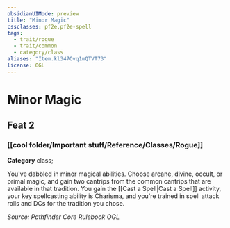 ```yaml
---
obsidianUIMode: preview
title: "Minor Magic"
cssclasses: pf2e,pf2e-spell
tags:
  - trait/rogue
  - trait/common
  - category/class
aliases: "Item.kl347Ovq1mQTVT73"
license: OGL
---
```

# Minor Magic
## Feat 2
### [[cool folder/Important stuff/Reference/Classes/Rogue]]

**Category** class; 




You've dabbled in minor magical abilities. Choose arcane, divine, occult, or primal magic, and gain two cantrips from the common cantrips that are available in that tradition. You gain the [[Cast a Spell|Cast a Spell]] activity, your key spellcasting ability is Charisma, and you're trained in spell attack rolls and DCs for the tradition you chose.

*Source: Pathfinder Core Rulebook*
*OGL*